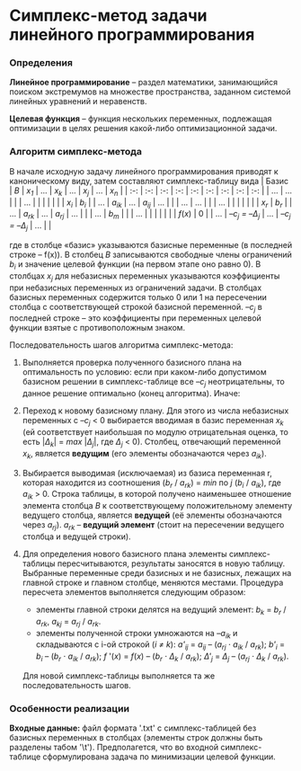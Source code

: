 # Симплекс-метод задачи линейного программирования

### Определения
**Линейное программирование** – раздел математики, занимающийся поиском экстремумов на множестве пространства,
заданном системой линейных уравнений и неравенств.

**Целевая функция** – функция нескольких переменных, подлежащая оптимизации в целях решения какой-либо оптимизационной задачи.

### Алгоритм симплекс-метода
В начале исходную задачу линейного программирования приводят к каноническому виду, затем составляют симплекс-таблицу вида
| Базис | *B* | *x<sub>1</sub>* | ... | *x<sub>k</sub>* | ... | *x<sub>j</sub>* | ... | *x<sub>n</sub>* |
| :-: | :-: | :-: | :-: | :-: | :-: | :-: | :-: | :-: |
| ... | ... |     |     | ... |     |     |     |     |     |
| *x<sub>i</sub>* | *b<sub>i</sub>* |     | ... | *a<sub>ik</sub>* | ... | *a<sub>ij</sub>* | ... |     |
| ... | ... |     |     | ... |     |     |     |     |     |
| *x<sub>r</sub>* | *b<sub>r</sub>* |     | ... | *a<sub>rk</sub>* | ... | *a<sub>rj</sub>* | ... |     |
| ... | *b<sub>m</sub>* |     |     | ... |     |     |     |     |     |
| *f*(*x*) | 0 |     | ... | *–c<sub>j</sub> = –Δ<sub>j</sub>* | ... | *–c<sub>j</sub> = –Δ<sub>j</sub>* | ... |     |

где в столбце «базис» указываются базисные переменные (в последней строке – f(x)).
В столбец *B* записываются свободные члены ограничений *b<sub>i</sub>* и значение целевой функции (на первом этапе оно равно 0).
В столбцах *x<sub>j</sub>* для небазисных переменных указываются коэффициенты при небазисных переменных из ограничений задачи.
В столбцах базисных переменных содержится только 0 или 1 на пересечении столбца с соответствующей строкой базисной переменной.
*–c<sub>j</sub>* в последней строке – это коэффициенты при переменных целевой функции взятые с противоположным знаком.

Последовательность шагов алгоритма симплекс-метода:
1. Выполняется проверка полученного базисного плана на оптимальность по условию: если при каком-либо допустимом базисном решении в симплекс-таблице все *–c<sub>j</sub>* неотрицательны, то данное решение оптимально (конец алгоритма). Иначе:
2. Переход к новому базисному плану. Для этого из числа небазисных переменных с *–c<sub>j</sub>* < 0 выбирается вводимая в базис переменная *x<sub>k</sub>* (ей соответствует наибольшая по модулю отрицательная оценка, то есть |*Δ<sub>k</sub>*| = *max* |*Δ<sub>j</sub>*|, где *Δ<sub>j</sub>* < 0). Столбец, отвечающий переменной *x<sub>k</sub>*, является **ведущим** (его элементы обозначаются через *a<sub>ik</sub>*).
3. Выбирается выводимая (исключаемая) из базиса переменная r, которая находится из соотношения (*b<sub>r</sub>* / *a<sub>rk</sub>*) = *min* по *j* (*b<sub>i</sub>* / *a<sub>ik</sub>*), где *a<sub>ik</sub>* > 0. Строка таблицы, в которой получено наименьшее отношение элемента столбца *В* к соответствующему положительному элементу ведущего столбца, является **ведущей** (её элементы обозначаются через *a<sub>rj</sub>*). *a<sub>rk</sub>* – **ведущий элемент** (стоит на пересечении ведущего столбца и ведущей строки).
4. Для определения нового базисного плана элементы симплекс-таблицы пересчитываются, результаты заносятся в новую таблицу. Выбранные переменные среди базисных и не базисных, лежащих на главной строке и главном столбце, меняются местами. Процедура пересчета элементов выполняется следующим образом:
    * элементы главной строки делятся на ведущий элемент: *b<sub>k</sub>* = *b<sub>r</sub>* / *a<sub>rk</sub>*, *a<sub>kj</sub>* = *a<sub>rj</sub>* / *a<sub>rk</sub>*.
    * элементы полученной строки умножаются на *–a<sub>ik</sub>* и складываются с i-ой строкой (*i ≠ k*): *a'<sub>ij</sub>* = *a<sub>ij</sub>* – (*a<sub>rj</sub>* ⋅ *a<sub>ik</sub>* / *a<sub>rk</sub>*); *b'<sub>i</sub>* = *b<sub>i</sub>* – (*b<sub>r</sub>* ⋅ *a<sub>ik</sub>* / *a<sub>rk</sub>*); *f* '(*x*) = *f*(*x*) – (*b<sub>r</sub>* ⋅ *Δ<sub>k</sub>* / *a<sub>rk</sub>*); *Δ'<sub>j</sub>* = *Δ<sub>j</sub>* – (*a<sub>rj</sub>* ⋅ *Δ<sub>k</sub>* / *a<sub>rk</sub>*).
    
    Для новой симплекс-таблицы выполняется та же последовательность шагов.

### Особенности реализации
**Входные данные:** файл формата '.txt' с симплекс-таблицей без базисных переменных в столбцах (элементы строк должны быть разделены табом '\t'). Предполагется, что во входной симплекс-таблице сформулирована задача по минимизации целевой функции.
